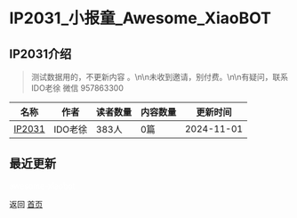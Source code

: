 # IP2031_小报童_Awesome_XiaoBOT

## IP2031介绍
> 测试数据用的，不更新内容 。\n\n未收到邀请，别付费。\n\n有疑问，联系 IDO老徐 微信 957863300  
  


|名称|作者|读者数量|内容数量|更新时间|
|---|---|---|---|---|
|[IP2031](https://xiaobot.net/p/ip2031?refer=9c3f1c95-a052-465a-9902-f6d75080262a)|IDO老徐|383人|0篇|2024-11-01|

## 最近更新



<a href="https://github.com/Reno9527/awesome-xiaobot" style="color: white; text-decoration: none;">awesome-xiaobot</a>

返回 [首页](../README.md)
